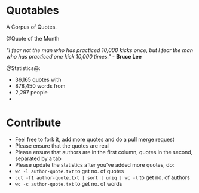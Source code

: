 # Quotables
A Corpus of Quotes.

@Quote of the Month


*"I fear not the man who has practiced 10,000 kicks once, but I fear the man who has practiced one kick 10,000 times."* - **Bruce Lee**


@Statistics@:
 - 36,165 quotes with 
 - 878,450 words from
 - 2,297 people
 - 

# Contribute
- Feel free to fork it, add more quotes and do a pull merge request
- Please ensure that the quotes are real
- Please ensure that authors are in the first column, quotes in the second, separated by a tab
- Please update the statistics after you've added more quotes, do:
 - `wc -l author-quote.txt` to get no. of quotes
 - `cut -f1 author-quote.txt | sort | uniq | wc -l` to get no. of authors 
 - `wc -c author-quote.txt` to get no. of words


